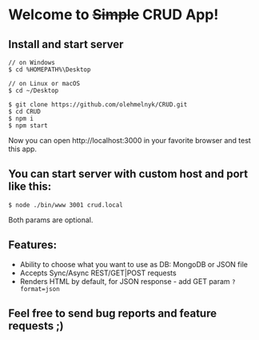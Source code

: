 Welcome to ~~Simple~~ CRUD App!
===================

Install and start server
-------------
    // on Windows
    $ cd %HOMEPATH%\Desktop

	// on Linux or macOS
	$ cd ~/Desktop

    $ git clone https://github.com/olehmelnyk/CRUD.git
    $ cd CRUD
    $ npm i
    $ npm start

Now you can open http://localhost:3000 in your favorite browser and test this app.

You can start server with custom host and port like this:
-----------------------------------------------------------

    $ node ./bin/www 3001 crud.local

Both params are optional.

Features:
---------

 - Ability to choose what you want to use as DB: MongoDB or JSON file
 - Accepts Sync/Async REST/GET|POST requests
 - Renders HTML by default, for JSON response - add GET param `?format=json`

Feel free to send bug reports and feature requests ;)
-----------------------------------------------------